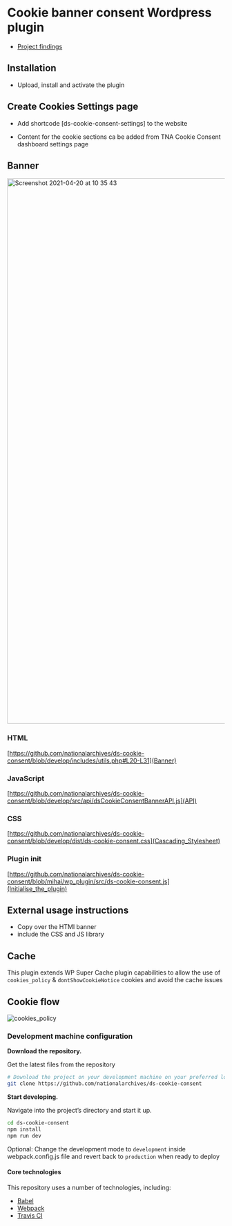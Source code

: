 # Cookie banner consent Wordpress plugin

- [Project findings](https://github.com/nationalarchives/ds-cookie-consent/blob/main/docs/about-the-project.md)

## Installation
- Upload, install and activate the plugin

## Create Cookies Settings page

- Add shortcode [ds-cookie-consent-settings] to the website

- Content for the cookie sections ca be added from TNA Cookie Consent dashboard settings page

## Banner
<img width="1263" alt="Screenshot 2021-04-20 at 10 35 43" src="https://user-images.githubusercontent.com/5245264/115373917-3b91b980-a1c4-11eb-82f7-96acab4a45cb.png">


### HTML

[https://github.com/nationalarchives/ds-cookie-consent/blob/develop/includes/utils.php#L20-L31](Banner)

### JavaScript

[https://github.com/nationalarchives/ds-cookie-consent/blob/develop/src/api/dsCookieConsentBannerAPI.js](API)

### CSS

[https://github.com/nationalarchives/ds-cookie-consent/blob/develop/dist/ds-cookie-consent.css](Cascading_Stylesheet)

### Plugin init

[https://github.com/nationalarchives/ds-cookie-consent/blob/mihai/wp_plugin/src/ds-cookie-consent.js](Initialise_the_plugin)

## External usage instructions

- Copy over the HTMl banner
- include the CSS and JS library

## Cache

This plugin extends WP Super Cache plugin capabilities to allow the use of `cookies_policy` & `dontShowCookieNotice` cookies and avoid the cache issues

## Cookie flow
![cookies_policy](https://user-images.githubusercontent.com/5245264/115374112-70057580-a1c4-11eb-9188-cf497a3d84fa.png)

### Development machine configuration

**Download the repository.**

  Get the latest files from the repository

  ```sh
  # Download the project on your development machine on your preferred location
  git clone https://github.com/nationalarchives/ds-cookie-consent
  ```

**Start developing.**

  Navigate into the project’s directory and start it up.

  ```sh
  cd ds-cookie-consent
  npm install
  npm run dev
  ```
  
  Optional: Change the development mode to `development` inside webpack.config.js file and revert back to `production` when ready to deploy

#### Core technologies

This repository uses a number of technologies, including: 
* [Babel](https://babeljs.io) 
* [Webpack](https://webpack.js.org)
* [Travis CI](https://travis-ci.org/) 


